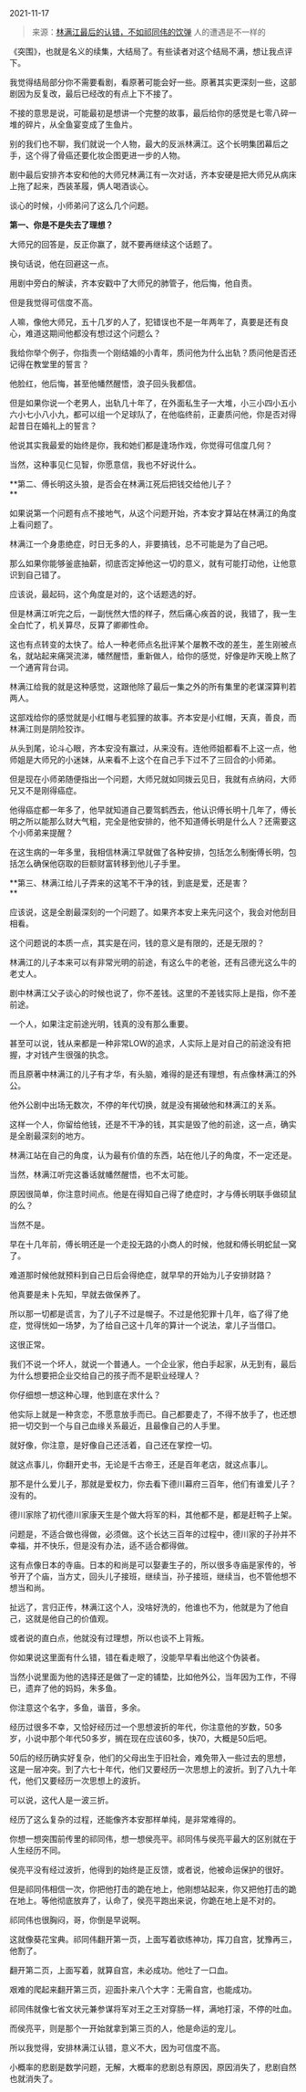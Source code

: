 2021-11-17

> 来源：[林满江最后的认错，不如祁同伟的饮弹](http://mp.weixin.qq.com/s?__biz=MzU0MjYwNDU2Mw==&mid=2247502492&idx=2&sn=297ca9102b4ec50c69e8d9bbbcfd7f99&chksm=fb1aa6e0cc6d2ff6c3a69df3a019711d129a5b78264ce2ad7ed0c36c75d74fc2832f86c1739b&scene=27#wechat_redirect)
> 人的遭遇是不一样的

《突围》，也就是名义的续集，大结局了。有些读者对这个结局不满，想让我点评下。

  

我觉得结局部分你不需要看剧，看原著可能会好一些。原著其实更深刻一些，这部剧因为反复改，最后已经改的有点上下不接了。

  

不接的意思是说，可能最初是想讲一个完整的故事，最后给你的感觉是七零八碎一堆的碎片，从全鱼宴变成了生鱼片。

  

别的我们也不聊，我们就说一个人物，最大的反派林满江。这个长明集团幕后之手，这个得了骨癌还要化妆企图更进一步的人物。  

  

剧中最后安排齐本安和他的大师兄林满江有一次对话，齐本安硬是把大师兄从病床上拖了起来，西装革履，俩人喝酒谈心。

  

谈心的时候，小师弟问了这么几个问题。  

  

 **第一、你是不是失去了理想？**

  

大师兄的回答是，反正你赢了，就不要再继续这个话题了。

  

换句话说，他在回避这一点。  

  

用剧中旁白的解读，齐本安戳中了大师兄的肺管子，他后悔，他自责。

  

但是我觉得可信度不高。  

  

人嘛，像他大师兄，五十几岁的人了，犯错误也不是一年两年了，真要是还有良心，难道这期间他都没有想过这个问题么？  

  

我给你举个例子，你指责一个刚结婚的小青年，质问他为什么出轨？质问他是否还记得在教堂里的誓言？  

  

他脸红，他后悔，甚至他幡然醒悟，浪子回头我都信。

  

但是如果你说一个老男人，出轨几十年了，在外面私生子一大堆，小三小四小五小六小七小八小九，都可以组一个足球队了，在他临终前，正妻质问他，你是否对得起昔日在婚礼上的誓言？  

  

他说其实我最爱的始终是你，我和她们都是逢场作戏，你觉得可信度几何？

  

当然，这种事见仁见智，你愿意信，我也不好说什么。  

  

 **第二、傅长明这头狼，是否会在林满江死后把钱交给他儿子？  
**

  

如果说第一个问题有点不接地气，从这个问题开始，齐本安才算站在林满江的角度上看问题了。  

  

林满江一个身患绝症，时日无多的人，非要搞钱，总不可能是为了自己吧。  

  

那么如果你能够釜底抽薪，彻底否定掉他这一切的意义，就有可能打动他，让他意识到自己错了。  

  

应该说，最起码，这个角度是对的，这个话题选的好。

  

但是林满江听完之后，一副恍然大悟的样子，然后痛心疾首的说，我错了，我一生全白忙了，机关算尽，反算了卿卿性命。  

  

这也有点转变的太快了。给人一种老师点名批评某个屡教不改的差生，差生刚被点名，就站起来痛哭流涕，幡然醒悟，重新做人，给你的感觉，好像是昨天晚上熬了一个通宵背台词。  

  

林满江给我的就是这种感觉，这跟他除了最后一集之外的所有集里的老谋深算判若两人。  

  

这部戏给你的感觉就是小红帽与老狐狸的故事。齐本安是小红帽，天真，善良，而林满江则是阴险狡诈。  

  

从头到尾，论斗心眼，齐本安没有赢过，从来没有。连他师姐都看不上这一点，他师姐是大师兄的小迷妹，从来看不上这个在自己手下过不了三回合的小师弟。  

  

但是现在小师弟随便指出一个问题，大师兄就如同拨云见日，我就有点纳闷，大师兄又不是刚得癌症。  

  

他得癌症都一年多了，他早就知道自己要驾鹤西去，他认识傅长明十几年了，傅长明之所以能那么财大气粗，完全是他安排的，他不知道傅长明是什么人？还需要这个小师弟来提醒？

  

在这生病的一年多里，我相信林满江早就做了各种安排，包括怎么制衡傅长明，包括怎么确保他窃取的巨额财富转移到他儿子手里。  

  

 **第三、林满江给儿子弄来的这笔不干净的钱，到底是爱，还是害？  
**

  

应该说，这是全剧最深刻的一个问题了。如果齐本安上来先问这个，我会对他刮目相看。  

  

这个问题说的本质一点，其实是在问，钱的意义是有限的，还是无限的？

  

林满江的儿子本来可以有非常光明的前途，有这么牛的老爸，还有吕德光这么牛的老丈人。  

  

剧中林满江父子谈心的时候也说了，你不差钱。这里的不差钱实际上是指，你不差前途。  

  

一个人，如果注定前途光明，钱真的没有那么重要。

  

甚至可以说，钱从来都是一种非常LOW的追求，人实际上是对自己的前途没有把握，才对钱产生很强的执念。  

  

而且原著中林满江的儿子有才华，有头脑，难得的是还有理想，有点像林满江的外公。  

  

他外公剧中出场无数次，不停的年代切换，就是没有揭破他和林满江的关系。

  

这样一个人，你留给他钱，还是不干净的钱，其实是毁了他的前途，这一点，确实是全剧最深刻的地方。  

  

林满江站在自己的角度，认为最有价值的东西，站在他儿子的角度，不一定还是。

  

当然，林满江听完这番话就幡然醒悟，也不太可能。  

  

原因很简单，你注意时间点。他是在得知自己得了绝症时，才与傅长明联手做硕鼠的么？

  

当然不是。

  

早在十几年前，傅长明还是一个走投无路的小商人的时候，他就和傅长明蛇鼠一窝了。

  

难道那时候他就预料到自己日后会得绝症，就早早的开始为儿子安排财路？  

  

他真要是未卜先知，早就去做保养了。  

  

所以那一切都是谎言，为了儿子不过是幌子。不过是他犯罪十几年，临了得了绝症，觉得恍如一场梦，为了给自己这十几年的算计一个说法，拿儿子当借口。  

  

这很正常。  

  

我们不说一个坏人，就说一个普通人。一个企业家，他白手起家，从无到有，最后为什么想要把企业交给自己的孩子而不是职业经理人？

  

你仔细想一想这种心理，他到底在求什么？

  

他实际上就是一种贪恋，不愿意放手而已。自己都要走了，不得不放手了，也还想把一切交到一个与自己血缘关系最近，且最像自己的人手里。  

  

就好像，你注意，是好像自己还活着，自己还在掌控一切。

  

就这点事儿，你翻开史书，无论是千古帝王，还是百年老店，就这点事儿。  

  

那不是什么爱儿子，那就是爱权力，你去看下德川幕府三百年，他们有谁爱儿子？没有的。  

  

德川家除了初代德川家康天生是个做大将军的料，其他都不是，都是赶鸭子上架。  

  

问题是，不适合做也得做，必须做。这个长达三百年的过程中，德川家的子孙并不幸福，并不快乐，但是没有办法，适不适合都得做。

  

这有点像日本的寺庙。日本的和尚是可以娶妻生子的，所以很多寺庙是家传的，爷爷开了个庙，当方丈，回头儿子接班，继续当，孙子接班，继续当，也不管他想不想当和尚。

  

扯远了，言归正传，林满江这个人，没啥好洗的，他谁也不为，他就是为了他自己，这就是他自己的价值观。  

  

或者说的直白点，他就没有过理想，所以也谈不上背叛。  

  

你如果说这里面有什么错，错在看走眼了，没能早早看出他这个伪装者。  

  

当然小说里面为他的选择还是做了一定的铺垫，比如他外公，当年因为工作，不得已，遗弃了他的妈妈，朱多鱼。  

  

你注意这个名字，多鱼，谐音，多余。

  

经历过很多不幸，又恰好经历过一个思想波折的年代，你注意他的岁数，50多岁，小说中那个年代50多岁，搁在现在应该60多，快70，大概是50后吧。

  

50后的经历确实好复杂，他们的父母出生于旧社会，难免带入一些过去的思想，这是一层冲突。到了六七十年代，他们又要经历一次思想上的波折。到了八九十年代，他们又要经历一次思想上的波折。  

  

可以说，这代人是一波三折。  

  

经历了这么复杂的过程，还能像齐本安那样单纯，是非常难得的。  

  

你想一想突围前传里的祁同伟，想一想侯亮平。祁同伟与侯亮平最大的区别就在于人生经历不同。

  

侯亮平没有经过波折，他得到的始终是正反馈，或者说，他被命运保护的很好。  

  

但是祁同伟相信一次，你把他打击的跪在地上，他刚想站起来，你又把他打击的跪在地上。等他彻底放弃了，认命了，侯亮平跑出来说，你跪在地上是不对的。

  

祁同伟也很胸闷，哥，你倒是早说啊。

  

这就像葵花宝典。祁同伟翻开第一页，上面写着欲练神功，挥刀自宫，犹豫再三，他割了。

  

翻开第二页，上面写着，就算自宫，未必成功。他吐了一口血。

  

艰难的爬起来翻开第三页，迎面扑来八个大字：无需自宫，也能成功。

  

祁同伟就像七省文状元兼参谋将军对王之王对穿肠一样，满地打滚，不停的吐血。

  

而侯亮平，则是那个一开始就拿到第三页的人，他是命运的宠儿。  

  

所以我觉得，安排林满江认错，意义不大，因为可信度不高。

  

小概率的悲剧是数学问题，无解，大概率的悲剧总有原因，原因消失了，悲剧自然也就消失了。


